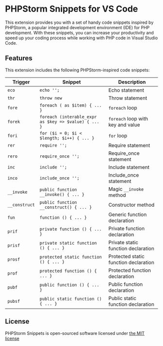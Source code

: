 # PHPStorm Snippets for VS Code

This extension provides you with a set of handy code snippets inspired by PHPStorm, a popular integrated development environment (IDE) for PHP development. With these snippets, you can increase your productivity and speed up your coding process while working with PHP code in Visual Studio Code.

## Features

This extension includes the following PHPStorm-inspired code snippets:

| Trigger       | Snippet                                              | Description                           |
| ------------- | ---------------------------------------------------- | ------------------------------------- |
| `eco`         | `echo '';`                                           | Echo statement                        |
| `thr`         | `throw new`                                          | Throw statement                       |
| `fore`        | `foreach ( as $item) { ... }`                        | `foreach` loop                        |
| `forek`       | `foreach (interable_expr as $key => $value) { ... }` | `foreach` loop with key and value     |
| `fori`        | `for ($i = 0; $i < $length; $i++) { ... }`           | `for` loop                            |
| `rer`         | `require '';`                                        | Require statement                     |
| `rero`        | `require_once '';`                                   | Require_once statement                |
| `inc`         | `include '';`                                        | Include statement                     |
| `inco`        | `include_once '';`                                   | Include_once statement                |
| `__invoke`    | `public function __invoke() { ... }`                 | Magic `__invoke` method               |
| `__construct` | `public function __construct() { ... }`              | Constructor method                    |
| `fun`         | `function () { ... }`                                | Generic function declaration          |
| `prif`        | `private function () { ... }`                        | Private function declaration          |
| `prisf`       | `private static function () { ... }`                 | Private static function declaration   |
| `prosf`       | `protected static function () { ... }`               | Protected static function declaration |
| `prof`        | `protected function () { ... }`                      | Protected function declaration        |
| `pubf`        | `public function () { ... }`                         | Public function declaration           |
| `pubsf`       | `public static function () { ... }`                  | Public static function declaration    |

## License

PHPStorm Snippets is open-sourced software licensed under [the MIT license](./LICENSE.md)
